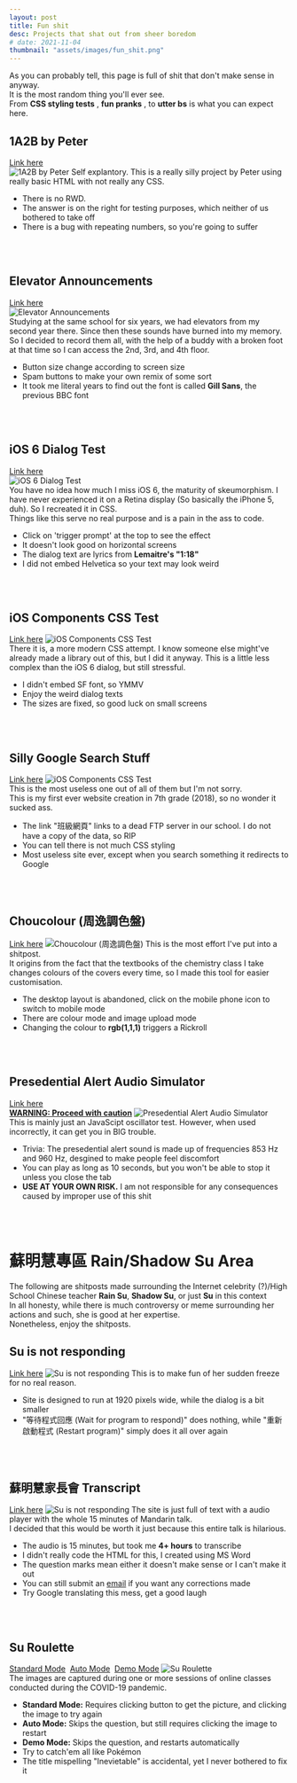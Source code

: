 ```yaml
---
layout: post
title: Fun shit
desc: Projects that shat out from sheer boredom
# date: 2021-11-04
thumbnail: "assets/images/fun_shit.png"
---
```

As you can probably tell, this page is full of shit that don't make sense in anyway.  
It is the most random thing you'll ever see.  
From **CSS styling tests** , **fun pranks** , to **utter bs** is what you can expect here.  

## 1A2B by Peter
[Link here](../../{{site.baseurl}}/1a2b.html)  
![1A2B by Peter](../../{{site.baseurl}}/assets/images/fun_shit/1a2b.png)
Self explantory. This is a really silly project by Peter using really basic HTML with not really any CSS.  
- There is no RWD.
- The answer is on the right for testing purposes, which neither of us bothered to take off
- There is a bug with repeating numbers, so you're going to suffer
<br>
<br>

## Elevator Announcements
[Link here](https://hippoinwindow20.github.io/ypelevator.github.io)   
![Elevator Announcements](../../{{site.baseurl}}/assets/images/fun_shit/elevator.png)  
Studying at the same school for six years, we had elevators from my second year there. Since then these sounds have burned into my memory.  
So I decided to record them all, with the help of a buddy with a broken foot at that time so I can access the 2nd,  3rd, and 4th floor.
- Button size change according to screen size
- Spam buttons to make your own remix of some sort
- It took me literal years to find out the font is called **Gill Sans**, the previous BBC font
<br>
<br>

## iOS 6 Dialog Test
[Link here](../../{{site.baseurl}}/dialog.html)   
![iOS 6 Dialog Test](../../{{site.baseurl}}/assets/images/fun_shit/dialog.png)  
You have no idea how much I miss iOS 6, the maturity of skeumorphism. I have never experienced it on a Retina display (So basically the iPhone 5, duh). So I recreated it in CSS.  
Things like this serve no real purpose and is a pain in the ass to code.
- Click on 'trigger prompt' at the top to see the effect
- It doesn't look good on horizontal screens
- The dialog text are lyrics from **Lemaitre's "1:18"**
- I did not embed Helvetica so your text may look weird
<br>
<br>

## iOS Components CSS Test
[Link here](../../{{site.baseurl}}/ios.html)
![iOS Components CSS Test](../../{{site.baseurl}}/assets/images/fun_shit/ios.png)   
There it is, a more modern CSS attempt. I know someone else might've already made a library out of this, but I did it anyway. This is a little less complex than the iOS 6 dialog, but still stressful.  
- I didn't embed SF font, so YMMV
- Enjoy the weird dialog texts
- The sizes are fixed, so good luck on small screens
<br> 
<br>

## Silly Google Search Stuff
[Link here](../../{{site.baseurl}}/indexold.html)
![iOS Components CSS Test](../../{{site.baseurl}}/assets/images/fun_shit/google.png)  
This is the most useless one out of all of them but I'm not sorry.  
This is my first ever website creation in 7th grade (2018), so no wonder it sucked ass.  
- The link "班級網頁" links to a dead FTP server in our school. I do not have a copy of the data, so RIP
- You can tell there is not much CSS styling
- Most useless site ever, except when you search something it redirects to Google
<br>
<br>

## Choucolour (周逸調色盤)
[Link here](../../{{site.baseurl}}/choucolour/index.html)
![Choucolour (周逸調色盤)](../../{{site.baseurl}}/assets/images/fun_shit/choucolour.png) 
This is the most effort I've put into a shitpost.  
It origins from the fact that the textbooks of the chemistry class I take changes colours of the covers every time, so I made this tool for easier customisation.
- The desktop layout is abandoned, click on the mobile phone icon to switch to mobile mode
- There are colour mode and image upload mode
- Changing the colour to **rgb(1,1,1)** triggers a Rickroll
<br>
<br>

## Presedential Alert Audio Simulator
[Link here <br> **WARNING: Proceed with caution**](../../{{site.baseurl}}/osc.html)
![Presedential Alert Audio Simulator](../../{{site.baseurl}}/assets/images/fun_shit/osc.png)   
This is mainly just an JavaScipt oscillator test. However, when used incorrectly, it can get you in BIG trouble.
- Trivia: The presedential alert sound is made up of frequencies 853 Hz and 960 Hz, desgined to make people feel discomfort
- You can play as long as 10 seconds, but you won't be able to stop it unless you close the tab
- **USE AT YOUR OWN RISK.** I am not responsible for any consequences caused by improper use of this shit
<br>
<br>

# 蘇明慧專區 Rain/Shadow Su Area
The following are shitposts made surrounding the Internet celebrity (?)/High School Chinese teacher **Rain Su**, **Shadow Su**, or just **Su** in this context  
In all honesty, while there is much controversy or meme surrounding her actions and such, she is good at her expertise.  
Nonetheless, enjoy the shitposts.

## Su is not responding
[Link here](../../{{site.baseurl}}/su/index.html)
![Su is not responding](../../{{site.baseurl}}/assets/images/fun_shit/su_anr.png) 
This is to make fun of her sudden freeze for no real reason.  
- Site is designed to run at 1920 pixels wide, while the dialog is a bit smaller
- "等待程式回應 (Wait for program to respond)" does nothing, while "重新啟動程式 (Restart program)" simply does it all over again
<br>
<br>

## 蘇明慧家長會 Transcript
[Link here](../../{{site.baseurl}}/transcript.html)
![Su is not responding](../../{{site.baseurl}}/assets/images/fun_shit/transcript.png) 
The site is just full of text with a audio player with the whole 15 minutes of Mandarin talk.  
I decided that this would be worth it just because this entire talk is hilarious.
- The audio is 15 minutes, but took me **4+ hours** to transcribe
- I didn't really code the HTML for this, I created using MS Word
- The question marks mean either it doesn't make sense or I can't make it out
- You can still submit an [email](mailto:shippohsutest@gmail.com) if you want any corrections made
- Try Google translating this mess, get a good laugh
<br>
<br>

## Su Roulette
[Standard Mode](../../{{site.baseurl}}/su2/index.html)&nbsp;&nbsp;[Auto Mode](../../{{site.baseurl}}/su2/auto.html)&nbsp;&nbsp;[Demo Mode](../../{{site.baseurl}}/su2/demo.html) 
![Su Roulette](../../{{site.baseurl}}/assets/images/fun_shit/su.png)   
The images are captured during one or more sessions of online classes conducted during the COVID-19 pandemic.  
- **Standard Mode:** Requires clicking button to get the picture, and clicking the image to try again
- **Auto Mode:** Skips the question, but still requires clicking the image to restart
- **Demo Mode:** Skips the question, and restarts automatically
- Try to catch'em all like Pokémon
- The title mispelling "Inevietable" is accidental, yet I never bothered to fix it